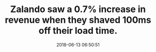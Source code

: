 ---
layout: post
title:  "Zalando saw a 0.7% increase in revenue when they shaved 100ms off their load time."
storySource: "https://jobs.zalando.com/tech/blog/loading-time-matters/index.html"
date:   2018-06-13 06:50:51
tags:
 - revenue
 - "2018"
---
